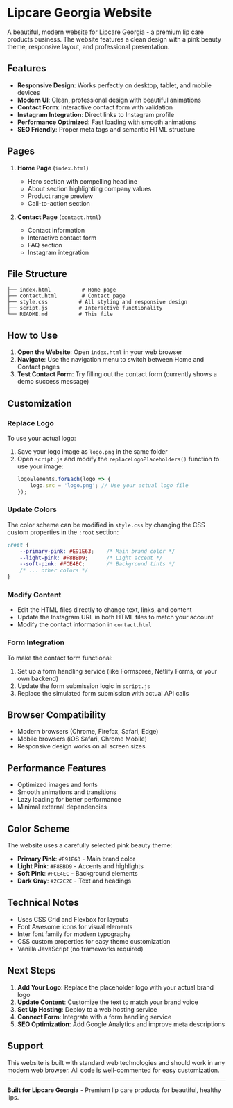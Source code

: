 # Lipcare Georgia Website

A beautiful, modern website for Lipcare Georgia - a premium lip care products business. The website features a clean design with a pink beauty theme, responsive layout, and professional presentation.

## Features

- **Responsive Design**: Works perfectly on desktop, tablet, and mobile devices
- **Modern UI**: Clean, professional design with beautiful animations
- **Contact Form**: Interactive contact form with validation
- **Instagram Integration**: Direct links to Instagram profile
- **Performance Optimized**: Fast loading with smooth animations
- **SEO Friendly**: Proper meta tags and semantic HTML structure

## Pages

1. **Home Page** (`index.html`)
   - Hero section with compelling headline
   - About section highlighting company values
   - Product range preview
   - Call-to-action section

2. **Contact Page** (`contact.html`)
   - Contact information
   - Interactive contact form
   - FAQ section
   - Instagram integration

## File Structure

```
├── index.html          # Home page
├── contact.html        # Contact page
├── style.css          # All styling and responsive design
├── script.js          # Interactive functionality
└── README.md          # This file
```

## How to Use

1. **Open the Website**: Open `index.html` in your web browser
2. **Navigate**: Use the navigation menu to switch between Home and Contact pages
3. **Test Contact Form**: Try filling out the contact form (currently shows a demo success message)

## Customization

### Replace Logo
To use your actual logo:
1. Save your logo image as `logo.png` in the same folder
2. Open `script.js` and modify the `replaceLogoPlaceholders()` function to use your image:
   ```javascript
   logoElements.forEach(logo => {
       logo.src = 'logo.png'; // Use your actual logo file
   });
   ```

### Update Colors
The color scheme can be modified in `style.css` by changing the CSS custom properties in the `:root` section:
```css
:root {
    --primary-pink: #E91E63;    /* Main brand color */
    --light-pink: #F8BBD9;      /* Light accent */
    --soft-pink: #FCE4EC;       /* Background tints */
    /* ... other colors */
}
```

### Modify Content
- Edit the HTML files directly to change text, links, and content
- Update the Instagram URL in both HTML files to match your account
- Modify the contact information in `contact.html`

### Form Integration
To make the contact form functional:
1. Set up a form handling service (like Formspree, Netlify Forms, or your own backend)
2. Update the form submission logic in `script.js`
3. Replace the simulated form submission with actual API calls

## Browser Compatibility

- Modern browsers (Chrome, Firefox, Safari, Edge)
- Mobile browsers (iOS Safari, Chrome Mobile)
- Responsive design works on all screen sizes

## Performance Features

- Optimized images and fonts
- Smooth animations and transitions
- Lazy loading for better performance
- Minimal external dependencies

## Color Scheme

The website uses a carefully selected pink beauty theme:
- **Primary Pink**: `#E91E63` - Main brand color
- **Light Pink**: `#F8BBD9` - Accents and highlights
- **Soft Pink**: `#FCE4EC` - Background elements
- **Dark Gray**: `#2C2C2C` - Text and headings

## Technical Notes

- Uses CSS Grid and Flexbox for layouts
- Font Awesome icons for visual elements
- Inter font family for modern typography
- CSS custom properties for easy theme customization
- Vanilla JavaScript (no frameworks required)

## Next Steps

1. **Add Your Logo**: Replace the placeholder logo with your actual brand logo
2. **Update Content**: Customize the text to match your brand voice
3. **Set Up Hosting**: Deploy to a web hosting service
4. **Connect Form**: Integrate with a form handling service
5. **SEO Optimization**: Add Google Analytics and improve meta descriptions

## Support

This website is built with standard web technologies and should work in any modern web browser. All code is well-commented for easy customization.

---

**Built for Lipcare Georgia** - Premium lip care products for beautiful, healthy lips.